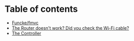 # Table of contents

* [Funcke/fmvc](README.md)
* [The Router doesn't work? Did you check the Wi-Fi cable?](the-router-doesnt-work-did-you-check-the-wi-fi-cable.md)
* [The Controller](the-controller.md)

